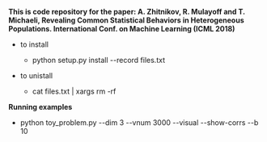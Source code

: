 **This is code repository for the paper: A. Zhitnikov, R. Mulayoff and T. Michaeli, Revealing Common Statistical Behaviors
in Heterogeneous Populations. International Conf. on Machine Learning (ICML 2018)**

* to install
	* python setup.py install --record files.txt

* to unistall
	* cat files.txt | xargs rm -rf
	
	
**Running examples**

* python toy_problem.py --dim 3 --vnum 3000 --visual --show-corrs --b 10



